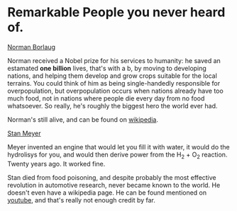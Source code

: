 # Remarkable People you never heard of.

<u>Norman Borlaug</u>



Norman received a Nobel prize for his services to humanity: he saved an estamated <b>one billion</b> lives, that's with a b, by moving to developing nations, and helping them develop and grow crops suitable for the local terrains. You could think of him as being single-handedly responsible for overpopulation, but overpopulation occurs when nations already have too much food, not in nations where people die every day from no food whatsoever. So really, he's roughly the biggest hero the world ever had.



Norman's still alive, and can be found on <a href="http://en.wikipedia.org/wiki/Norman_Borlaug" target="_blank">wikipedia</a>.



<u>Stan Meyer</u>



Meyer invented an engine that would let you fill it with water, it would do the hydrolisys for you, and would then derive power from the H<sub>2</sub> + O<sub>2</sub> reaction. Twenty years ago. It worked fine.



Stan died from food poisoning, and despite probably the most effective revolution in automotive research, never became known to the world. He doesn't even have a wikipedia page. He can be found mentioned on <a href="http://www.youtube.com/watch?v=GDHT0hBgVOw" target="_blank">youtube</a>, and that's really not enough credit by far.




